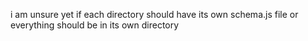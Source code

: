 i am unsure yet if each directory should have its own schema.js file or everything should be in its own directory 